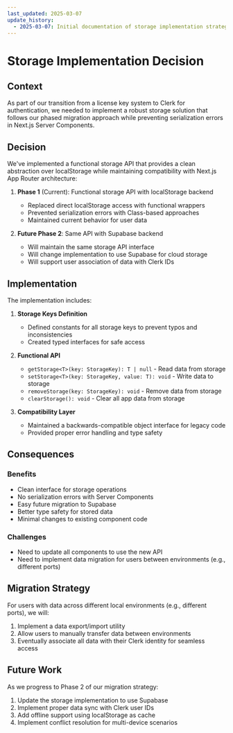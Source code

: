 ```yaml
---
last_updated: 2025-03-07
update_history:
  - 2025-03-07: Initial documentation of storage implementation strategy
---
```


# Storage Implementation Decision

## Context

As part of our transition from a license key system to Clerk for authentication, we needed to implement a robust storage solution that follows our phased migration approach while preventing serialization errors in Next.js Server Components.

## Decision

We've implemented a functional storage API that provides a clean abstraction over localStorage while maintaining compatibility with Next.js App Router architecture:

1. **Phase 1** (Current): Functional storage API with localStorage backend
   - Replaced direct localStorage access with functional wrappers
   - Prevented serialization errors with Class-based approaches
   - Maintained current behavior for user data

2. **Future Phase 2**: Same API with Supabase backend
   - Will maintain the same storage API interface
   - Will change implementation to use Supabase for cloud storage
   - Will support user association of data with Clerk IDs

## Implementation

The implementation includes:

1. **Storage Keys Definition**
   - Defined constants for all storage keys to prevent typos and inconsistencies
   - Created typed interfaces for safe access

2. **Functional API**
   - `getStorage<T>(key: StorageKey): T | null` - Read data from storage
   - `setStorage<T>(key: StorageKey, value: T): void` - Write data to storage
   - `removeStorage(key: StorageKey): void` - Remove data from storage
   - `clearStorage(): void` - Clear all app data from storage

3. **Compatibility Layer**
   - Maintained a backwards-compatible object interface for legacy code
   - Provided proper error handling and type safety

## Consequences

### Benefits
- Clean interface for storage operations
- No serialization errors with Server Components
- Easy future migration to Supabase
- Better type safety for stored data
- Minimal changes to existing component code

### Challenges
- Need to update all components to use the new API
- Need to implement data migration for users between environments (e.g., different ports)

## Migration Strategy

For users with data across different local environments (e.g., different ports), we will:

1. Implement a data export/import utility
2. Allow users to manually transfer data between environments
3. Eventually associate all data with their Clerk identity for seamless access

## Future Work

As we progress to Phase 2 of our migration strategy:

1. Update the storage implementation to use Supabase
2. Implement proper data sync with Clerk user IDs
3. Add offline support using localStorage as cache
4. Implement conflict resolution for multi-device scenarios
